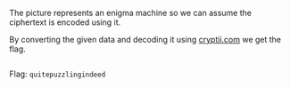 The picture represents an enigma machine so we can assume the ciphertext is encoded using it.

By converting the given data and decoding it using [cryptii.com](https://cryptii.com/pipes/enigma-machine) we get the flag.

<image>

Flag: `quitepuzzlingindeed`
